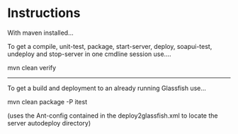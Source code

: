 # Instructions

With maven installed...

To get a compile, unit-test, package, start-server, deploy, soapui-test, undeploy and stop-server in one cmdline session use....

mvn clean verify

----------------------------

To get a build and deployment to an already running Glassfish use...

mvn clean package -P itest 

(uses the Ant-config contained in the deploy2glassfish.xml to locate the server autodeploy directory)
